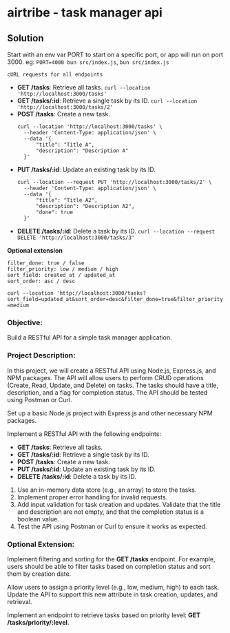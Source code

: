 # airtribe - task manager api

## Solution

Start with an env var PORT to start on a specific port, or app will run on port 3000.
eg: `PORT=4000 bun src/index.js`, `bun src/index.js`

`cURL requests for all endpoints`

- **GET /tasks**: Retrieve all tasks.
  `curl --location 'http://localhost:3000/tasks'`
- **GET /tasks/:id**: Retrieve a single task by its ID.
  `curl --location 'http://localhost:3000/tasks/2'`
- **POST /tasks**: Create a new task.
  ```
  curl --location 'http://localhost:3000/tasks' \
    --header 'Content-Type: application/json' \
    --data '{
        "title": "Title A",
        "description": "Description A"
    }'
  ```
- **PUT /tasks/:id**: Update an existing task by its ID.
  ```
  curl --location --request PUT 'http://localhost:3000/tasks/2' \
    --header 'Content-Type: application/json' \
    --data '{
        "title": "Title A2",
        "description": "Description A2",
        "done": true
    }'
  ```
- **DELETE /tasks/:id**: Delete a task by its ID.
  `curl --location --request DELETE 'http://localhost:3000/tasks/3'`

**Optional extension**

```
filter_done: true / false
filter_priority: low / medium / high
sort_field: created_at / updated_at
sort_order: asc / desc
```

```curl --location 'http://localhost:3000/tasks?sort_field=updated_at&sort_order=desc&filter_done=true&filter_priority=medium```

### Objective:

Build a RESTful API for a simple task manager application.

### Project Description:

In this project, we will create a RESTful API using Node.js, Express.js, and NPM packages. The API will allow users to perform CRUD operations (Create, Read, Update, and Delete) on tasks. The tasks should have a title, description, and a flag for completion status. The API should be tested using Postman or Curl.

Set up a basic Node.js project with Express.js and other necessary NPM packages.

Implement a RESTful API with the following endpoints:

- **GET /tasks**: Retrieve all tasks.
- **GET /tasks/:id**: Retrieve a single task by its ID.
- **POST /tasks**: Create a new task.
- **PUT /tasks/:id**: Update an existing task by its ID.
- **DELETE /tasks/:id**: Delete a task by its ID.

1. Use an in-memory data store (e.g., an array) to store the tasks.
2. Implement proper error handling for invalid requests.
3. Add input validation for task creation and updates. Validate that the title and description are not empty, and that the completion status is a boolean value.
4. Test the API using Postman or Curl to ensure it works as expected.

### Optional Extension:

Implement filtering and sorting for the **GET /tasks** endpoint. For example, users should be able to filter tasks based on completion status and sort them by creation date.

Allow users to assign a priority level (e.g., low, medium, high) to each task. Update the API to support this new attribute in task creation, updates, and retrieval.

Implement an endpoint to retrieve tasks based on priority level: **GET /tasks/priority/:level**.
